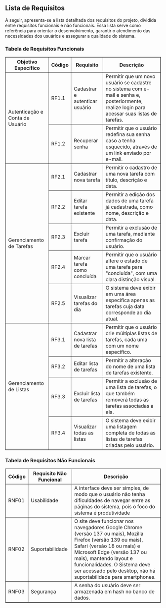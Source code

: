 <h2>Lista de Requisitos</h2>
<p>A seguir, apresenta-se a lista detalhada dos requisitos do projeto, dividida entre requisitos funcionais e não funcionais. Essa lista serve como referência para orientar o desenvolvimento, garantir o atendimento das necessidades dos usuários e assegurar a qualidade do sistema.</p>

<h3>Tabela de Requisitos Funcionais</h3>

  <table border="1">
      <thead>
        <tr>
          <th><strong>Objetivo Específico</strong></th>
          <th><strong>Código</strong></th>
          <th><strong>Requisito</strong></th>
          <th><strong>Descrição</strong></th>
        </tr>
      </thead>
      <tbody>
        <!-- Autenticação e Conta de Usuário -->
        <tr>
          <td rowspan="2">Autenticação e Conta de Usuário</td>
          <td>RF1.1</td>
          <td>Cadastrar e autenticar usuário</td>
          <td>Permitir que um novo usuário se cadastre no sistema com e-mail e senha e, posteriormente, realize login para acessar suas listas de tarefas.</td>
        </tr>
        <tr>
          <td>RF1.2</td>
          <td>Recuperar senha</td>
          <td>Permitir que o usuário redefina sua senha caso a tenha esquecido, através de um link enviado por e-mail.</td>
        </tr>
        <!-- Gerenciamento de Tarefas -->
        <tr>
          <td rowspan="5">Gerenciamento de Tarefas</td>
          <td>RF2.1</td>
          <td>Cadastrar nova tarefa</td>
          <td>Permitir o cadastro de uma nova tarefa com título, descrição e data.</td>
        </tr>
        <tr>
          <td>RF2.2</td>
          <td>Editar tarefa existente</td>
          <td>Permitir a edição dos dados de uma tarefa já cadastrada, como nome, descrição e data.</td>
        </tr>
        <tr>
          <td>RF2.3</td>
          <td>Excluir tarefa</td>
          <td>Permitir a exclusão de uma tarefa, mediante confirmação do usuário.</td>
        </tr>
        <tr>
          <td>RF2.4</td>
          <td>Marcar tarefa como concluída</td>
          <td>Permitir que o usuário altere o estado de uma tarefa para "concluída", com uma clara distinção visual.</td>
        </tr>
        <tr>
          <td>RF2.5</td>
          <td>Visualizar tarefas do dia</td>
          <td>O sistema deve exibir em uma área específica apenas as tarefas cuja data corresponde ao dia atual.</td>
        </tr>
        <!-- Gerenciamento de Listas -->
        <tr>
          <td rowspan="4">Gerenciamento de Listas</td>
          <td>RF3.1</td>
          <td>Cadastrar nova lista de tarefas</td>
          <td>Permitir que o usuário crie múltiplas listas de tarefas, cada uma com um nome específico.</td>
        </tr>
        <tr>
          <td>RF3.2</td>
          <td>Editar lista de tarefas</td>
          <td>Permitir a alteração do nome de uma lista de tarefas existente.</td>
        </tr>
        <tr>
          <td>RF3.3</td>
          <td>Excluir lista de tarefas</td>
          <td>Permitir a exclusão de uma lista de tarefas, o que também removerá todas as tarefas associadas a ela.</td>
        </tr>
        <tr>
          <td>RF3.4</td>
          <td>Visualizar todas as listas</td>
          <td>O sistema deve exibir uma listagem completa de todas as listas de tarefas criadas pelo usuário.</td>
        </tr>
      </tbody>
    </table>

<h3>Tabela de Requisitos Não Funcionais</h3>

  <table border="1">
      <thead>
        <tr>
          <th><strong>Código</strong></th>
          <th><strong>Requisito Não Funcional</strong></th>
          <th><strong>Descrição</strong></th>
        </tr>
      </thead>
      <tbody>
        <tr>
          <td>RNF01</td>
          <td>Usabilidade</td>
          <td>
            A interface deve ser simples, de modo que o usuário não tenha dificuldades de navegar entre as páginas do sistema, pois o foco do sistema é produtividade
          </td>
        </tr>
        <tr>
          <td>RNF02</td>
          <td>Suportabilidade</td>
          <td>
            O site deve funcionar nos navegadores Google Chrome (versão 137 ou mais), Mozilla Firefox (versão 139 ou mais), Safari (versão 18 ou mais) e Microsoft Edge (versão 137 ou mais), mantendo layout e funcionalidades. O Sistema deve ser acessado pelo desktop, não há suportabilidade para smartphones.
          </td>
        </tr>
        <tr>
          <td>RNF03</td>
          <td>Segurança</td>
          <td>
            A senha do usuário deve ser armazenada em hash no banco de dados.
          </td>
        </tr>
      </tbody>
    </table>